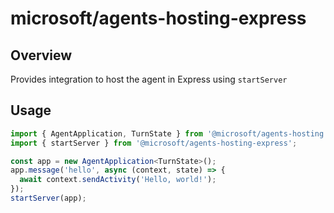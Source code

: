# microsoft/agents-hosting-express

## Overview

Provides integration to host the agent in Express using `startServer`

## Usage

 ```ts
 import { AgentApplication, TurnState } from '@microsoft/agents-hosting';
 import { startServer } from '@microsoft/agents-hosting-express';
 
 const app = new AgentApplication<TurnState>();
 app.message('hello', async (context, state) => {
   await context.sendActivity('Hello, world!');
 });
 startServer(app);
  ```